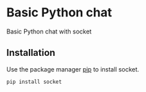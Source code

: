 # Basic Python chat
Basic Python chat with socket 



## Installation

Use the package manager [pip](https://pip.pypa.io/en/stable/) to install socket.

```bash
pip install socket
```
 
